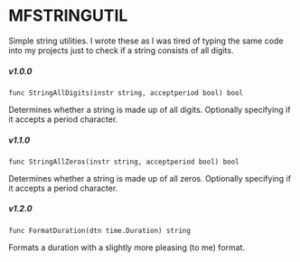 # MFSTRINGUTIL

Simple string utilities.  I wrote these as I was tired of typing the same code into my projects just to check 
if a string consists of all digits.

##### v1.0.0

`func StringAllDigits(instr string, acceptperiod bool) bool`

Determines whether a string is made up of all digits.  Optionally specifying if it accepts a period character.

##### v1.1.0

`func StringAllZeros(instr string, acceptperiod bool) bool`

Determines whether a string is made up of all zeros.  Optionally specifying if it accepts a period character.

##### v1.2.0

`func FormatDuration(dtn time.Duration) string`

Formats a duration with a slightly more pleasing (to me) format.